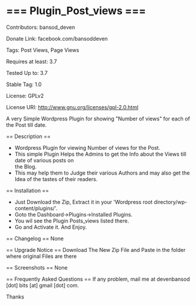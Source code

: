 === Plugin_Post_views ===
=================

Contributors: bansod_deven

Donate Link: facebook.com/bansoddeven

Tags: Post Views, Page Views

Requires at least: 3.7

Tested Up to: 3.7

Stable Tag: 1.0

License: GPLv2

License URI: http://www.gnu.org/licenses/gpl-2.0.html

A very Simple Wordpress Plugin for showing "Number of views" for each of the Post till date.


== Description ==
 * Wordpress Plugin for viewing Number of views for the Post.
 * This simple Plugin Helps the Admins to get the Info about the Views till date of various posts on        
    the Blog.
 * This may help them to Judge their various Authors and may also get the Idea of the tastes of 
    their readers.

== Installation ==
 * Just Download the Zip, Extract it in your 'Wordpress root directory/wp-content/plugins/'.
 * Goto the Dashboard->Plugins->Installed Plugins.
 * You wil see the Plugin Posts_views listed there.
 *  Go and Activate it. And Enjoy.

== Changelog == 
None

== Upgrade Notice == 
Download The New Zip File and Paste in the folder where original Files are there  

== Screenshots == 
None

== Frequently Asked Questions ==
If any problem, mail me at devenbansod [dot] bits [at] gmail [dot] com.

Thanks
